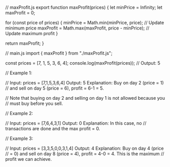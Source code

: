 // maxProfit.js
export function maxProfit(prices) {
  let minPrice = Infinity;
  let maxProfit = 0;

  for (const price of prices) {
    minPrice = Math.min(minPrice, price); // Update minimum price
    maxProfit = Math.max(maxProfit, price - minPrice); // Update maximum profit
  }

  return maxProfit;
}

// main.js
import { maxProfit } from "./maxProfit.js";

const prices = [7, 1, 5, 3, 6, 4];
console.log(maxProfit(prices)); // Output: 5

// Example 1:

// Input: prices = [7,1,5,3,6,4] Output: 5 Explanation: Buy on day 2 (price = 1)
// and sell on day 5 (price = 6), profit = 6-1 = 5.

// Note that buying on day 2 and selling on day 1 is not allowed because you
// must buy before you sell.

// Example 2:

// Input: prices = [7,6,4,3,1] Output: 0 Explanation: In this case, no
// transactions are done and the max profit = 0.

// Example 3:

// Input: prices = [3,3,5,0,0,3,1,4] Output: 4 Explanation: Buy on day 4 (price
// = 0) and sell on day 8 (price = 4), profit = 4-0 = 4. This is the maximum
// profit we can achieve.

